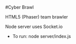 #Cyber Brawl

HTML5 (Phaser) team brawler

Node server uses Socket.io
- To run: node server/index.js
